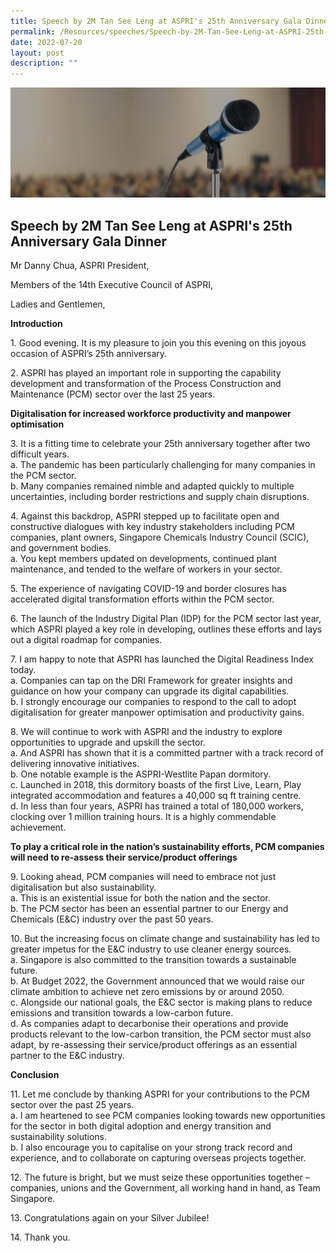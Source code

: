 ```yaml
---
title: Speech by 2M Tan See Leng at ASPRI's 25th Anniversary Gala Dinner
permalink: /Resources/speeches/Speech-by-2M-Tan-See-Leng-at-ASPRI-25th-Anniversary-Gala-Dinner
date: 2022-07-20
layout: post
description: ""
---
```

![Banner](/images/Resources/Speeches/Speeches%20_Banner.jpg)

## Speech by 2M Tan See Leng at ASPRI's 25th Anniversary Gala Dinner

Mr Danny Chua, ASPRI President,

Members of the 14th Executive Council of ASPRI,

Ladies and Gentlemen,

**Introduction**

1\. Good evening. It is my pleasure to join you this evening on this joyous occasion of ASPRI’s 25th anniversary.

2\. ASPRI has played an important role in supporting the capability development and transformation of the Process Construction and Maintenance (PCM) sector over the last 25 years.

**Digitalisation for increased workforce productivity and manpower optimisation**

3\. It is a fitting time to celebrate your 25th anniversary together after two difficult years.<br>
	a. The pandemic has been particularly challenging for many companies in the PCM sector.<br>
	 b. Many companies remained nimble and adapted quickly to multiple uncertainties, including border restrictions and supply chain disruptions.

4\. Against this backdrop, ASPRI stepped up to facilitate open and constructive dialogues with key industry stakeholders including PCM companies, plant owners, Singapore Chemicals Industry Council (SCIC), and government bodies.<br>
	a. You kept members updated on developments, continued plant maintenance, and tended to the welfare of workers in your sector.

5\. The experience of navigating COVID-19 and border closures has accelerated digital transformation efforts within the PCM sector.

6\. The launch of the Industry Digital Plan (IDP) for the PCM sector last year, which ASPRI played a key role in developing, outlines these efforts and lays out a digital roadmap for companies.

7\. I am happy to note that ASPRI has launched the Digital Readiness Index today.<br>
	a. Companies can tap on the DRI Framework for greater insights and guidance on how your company can upgrade its digital capabilities.<br>
	b. I strongly encourage our companies to respond to the call to adopt digitalisation for greater manpower optimisation and productivity gains.

8\. We will continue to work with ASPRI and the industry to explore opportunities to upgrade and upskill the sector.<br>
	a. And ASPRI has shown that it is a committed partner with a track record of delivering innovative initiatives.<br>
	b. One notable example is the ASPRI-Westlite Papan dormitory.<br>
	c. Launched in 2018, this dormitory boasts of the first Live, Learn, Play integrated accommodation and features a 40,000 sq ft training centre.<br>
	d. In less than four years, ASPRI has trained a total of 180,000 workers, clocking over 1 million training hours. It is a highly commendable achievement.

**To play a critical role in the nation’s sustainability efforts, PCM companies will need to re-assess their service/product offerings**

9\. Looking ahead, PCM companies will need to embrace not just digitalisation but also sustainability.<br>
	a. This is an existential issue for both the nation and the sector.<br>
	b. The PCM sector has been an essential partner to our Energy and Chemicals (E&C) industry over the past 50 years.

10\. But the increasing focus on climate change and sustainability has led to greater impetus for the E&C industry to use cleaner energy sources.<br>
	a. Singapore is also committed to the transition towards a sustainable future.<br>
	b. At Budget 2022, the Government announced that we would raise our climate ambition to achieve net zero emissions by or around 2050.<br>
	c. Alongside our national goals, the E&C sector is making plans to reduce emissions and transition towards a low-carbon future.<br>
	d. As companies adapt to decarbonise their operations and provide products relevant to the low-carbon transition, the PCM sector must also adapt, by re-assessing their service/product offerings as an essential partner to the E&C industry.

**Conclusion**

11\. Let me conclude by thanking ASPRI for your contributions to the PCM sector over the past 25 years.<br>
	a. I am heartened to see PCM companies looking towards new opportunities for the sector in both digital adoption and energy transition and sustainability solutions.<br>
	b. I also encourage you to capitalise on your strong track record and experience, and to collaborate on capturing overseas projects together.

12\. The future is bright, but we must seize these opportunities together – companies, unions and the Government, all working hand in hand, as Team Singapore.

13\. Congratulations again on your Silver Jubilee!

14\. Thank you.